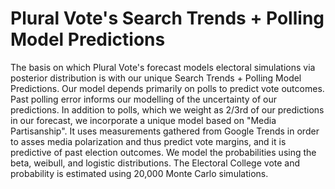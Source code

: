 # Plural Vote's Search Trends + Polling Model Predictions

The basis on which Plural Vote's forecast models electoral simulations via posterior distribution is with our unique Search Trends + Polling Model Predictions. Our model depends primarily on polls to predict vote outcomes. Past polling error informs our modelling of the uncertainty of our predictions. In addition to polls, which we weight as 2/3rd of our predictions in our forecast, we incorporate a unique model based on "Media Partisanship". It uses measurements gathered from Google Trends in order to asses media polarization and thus predict vote margins, and it is predictive of past election outcomes. We model the probabilities using the beta, weibull, and logistic distributions. The Electoral College vote and probability is estimated using 20,000 Monte Carlo simulations.
